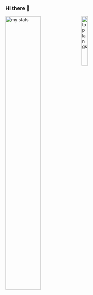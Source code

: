 ### Hi there 👋
 
<img alt="my stats" align ="left" width="47%" src="https://github-readme-stats.vercel.app/api?username=ElyesKhechine&show_icons=true&hide=issues"/>

<img alt="top langs"  align ="left" width="20%"  src="https://github-readme-stats.vercel.app/api/top-langs/?username=ElyesKhechine&layout=compact"/>
<!--
**ElyesKhechine/ElyesKhechine** is a ✨ _special_ ✨ repository because its `README.md` (this file) appears on your GitHub profile.

Here are some ideas to get you started:

- 🔭 I’m currently working on ...
- 🌱 I’m currently learning ...
- 👯 I’m looking to collaborate on ...
- 🤔 I’m looking for help with ...
- 💬 Ask me about ...
- 📫 How to reach me: ...
- 😄 Pronouns: ...
- ⚡ Fun fact: ...
-->
